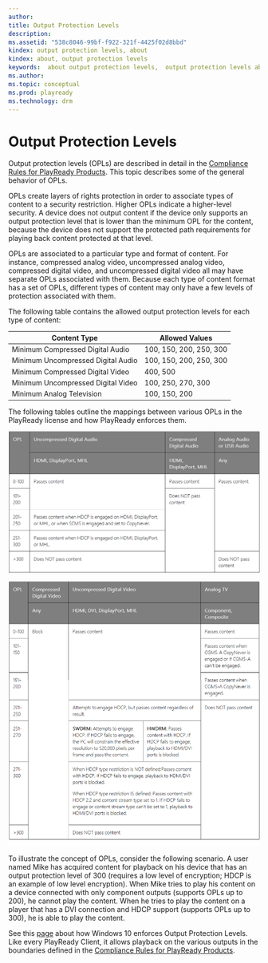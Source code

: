 ```yaml
---
author:
title: Output Protection Levels
description:
ms.assetid: "538c8046-99bf-f922-321f-4425f02d8bbd"
kindex: output protection levels, about
kindex: about, output protection levels
keywords:  about output protection levels,  output protection levels about
ms.author:
ms.topic: conceptual
ms.prod: playready
ms.technology: drm
---
```



# Output Protection Levels


Output protection levels (OPLs) are described in detail in the [Compliance Rules for PlayReady Products](https://www.microsoft.com/playready/licensing/compliance/). This topic describes some of the general behavior of OPLs.


OPLs create layers of rights protection in order to associate types of content to a security restriction. Higher OPLs indicate a higher-level security. A device does not output content if the device only supports an output protection level that is lower than the minimum OPL for the content, because the device does not support the protected path requirements for playing back content protected at that level.


OPLs are associated to a particular type and format of content. For instance, compressed analog video, uncompressed analog video, compressed digital video, and uncompressed digital video all may have separate OPLs associated with them. Because each type of content format has a set of OPLs, different types of content may only have a few levels of protection associated with them.


The following table contains the allowed output protection levels for each type of content:

| Content Type| Allowed Values|
| --- | --- |
| Minimum Compressed Digital Audio| 100, 150, 200, 250, 300|
| Minimum Uncompressed Digital Audio| 100, 150, 200, 250, 300|
| Minimum Compressed Digital Video| 400, 500|
| Minimum Uncompressed Digital Video| 100, 250, 270, 300|
| Minimum Analog Television| 100, 150, 200|

<p></p>

The following tables outline the mappings between various OPLs in the PlayReady license and how PlayReady enforces them.

![Output Protection Levels 1](../images/opl1.png)

<!-- <table>
  <tr>
    <th class="tg-yw4l" align="center" rowspan="2">OPL</th>
    <th class="tg-yw4l">
      Uncompressed Digital Audio
    </th>
    <th class="tg-yw4l">Compressed Digital Audio</th>
    <th class="tg-yw4l">
      Analog Audio or USB Audio
    </th>
  </tr>
  <tr>
    <th class="tg-yw4l">HDMI, DisplayPort, MHL</th>
    <th class="tg-yw4l">HDMI, DisplayPort, MHL</th>
    <th class="tg-yw4l">Any</th>
  </tr>
  <tr>
    <td class="tg-yw4l">0-100</td>
    <td class="tg-yw4l" rowspan="2">Passes content</td>
    <td class="tg-yw4l">Passes content</td>
    <td class="tg-yw4l" rowspan="4">Passes content</td>
  </tr>
  <tr>
    <td class="tg-yw4l">101-200</td>
    <td class="tg-yw4l" rowspan="4">Does NOT pass content</td>
  </tr>
  <tr>
    <td class="tg-yw4l">201-250</td>
    <td class="tg-yw4l">
      Passes content when HDCP is engaged on HDMI, DisplayPort, or MHL, or when SCMS is engaged and set to CopyNever.
    </td>
  </tr>
  <tr>
    <td class="tg-yw4l">251-300</td>
    <td class="tg-yw4l">
      Passes content when HDCP is engaged on HDMI, DisplayPort, or MHL.
    </td>
  </tr>
  <tr>
    <td class="tg-yw4l">&gt;300</td>
    <td class="tg-yw4l">Does NOT pass content</td>
    <td class="tg-yw4l">Does NOT pass content</td>
  </tr>
</table> -->

<p></p>

![Output Protection Levels 2](../images/opl2.png)

<!-- <table>
  <tr>
    <th align="center" rowspan="2">OPL</th>
    <th>Compressed Digital Video</th>
    <th colspan="2">
      Uncompressed Digital Video
    </th>
    <th>Analog TV</th>
  </tr>
  <tr>
    <th>Any</th>
    <th colspan="2">HDMI, DVI, DisplayPort, MHL</th>
    <th>Component, Composite</th>
  </tr>
  <tr>
    <td>0-100</td>
    <td rowspan="7">Block</td>
    <td rowspan="3" colspan="2">Passes content</td>
    <td>Passes content</td>
  </tr>
  <tr>
    <td>101-150</td>
    <td>Passes content when CGMS-A CopyNever is engaged or if CGMS-A can't be engaged.</td>
  </tr>
  <tr>
    <td>151-200</td>
    <td>Passes content when CGMS-A CopyNever is engaged.</td>
  </tr>
  <tr>
    <td>201-250</td>
    <td colspan="2">
      Attempts to engage HDCP, but passes content regardless of result.
    </td>
    <td rowspan="4">Does NOT pass content</td>
  </tr>
  <tr>
    <td>251-270</td>
    <td>
      <b>SWDRM:</b> Attempts to engage HDCP. If HDCP fails to engage, the PC will constrain the effective resolution to 520,000 pixels per frame and pass the content.
    </td>
    <td>
      <b>HWDRM:</b> Passes content with HDCP. If HDCP fails to engage, playback to HDMI/DVI ports is blocked.</td>
  </tr>
  <tr>
    <td>271-300</td>
    <td colspan="2">
      <p>
        When HDCP type restriction is NOT defined:Passes content with HDCP. If HDCP fails to engage, playback to HDMI/DVI ports is blocked.</p>
      <p>
        When HDCP type restriction IS defined: Passes content with HDCP 2.2 and content stream type set to 1. If HDCP fails to engage or content stream type can't be set to 1, playback to DMI/DVI  ports is blocked.
      </p>
    </td>
  </tr>
  <tr>
    <td>&gt;300</td>
    <td colspan="2">Does NOT pass content</td>
  </tr>
</table> -->
<p></p>


To illustrate the concept of OPLs, consider the following scenario. A user named Mike has acquired content for playback on his device that has an output protection level of 300 (requires a low level of encryption; HDCP is an example of low level encryption). When Mike tries to play his content on a device connected with only component outputs (supports OPLs up to 200), he cannot play the content. When he tries to play the content on a player that has a DVI connection and HDCP support (supports OPLs up to 300), he is able to play the content.


See this [page](https://msdn.microsoft.com/en-us/library/dn468832.aspx) about how Windows 10 enforces Output Protection Levels. Like every PlayReady Client, it allows playback on the various outputs in the boundaries defined in the [Compliance Rules for PlayReady Products](https://www.microsoft.com/playready/licensing/compliance/).
